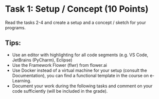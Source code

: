# Task 1: Setup / Concept (10 Points)

Read the tasks 2-4 and create a setup and a concept / sketch for your programs.

## Tips:

- Use an editor with highlighting for all code segments (e.g. VS Code,
  JetBrains (PyCharm), Eclipse)
- Use the Framework Flower (flwr) from flower.ai
- Use Docker instead of a virtual machine for your setup (consult the Documentation), you can find a functional template in the course on e-Learning.
- Document your work during the following tasks and comment on your
  code sufficiently (will be included in the grade).
